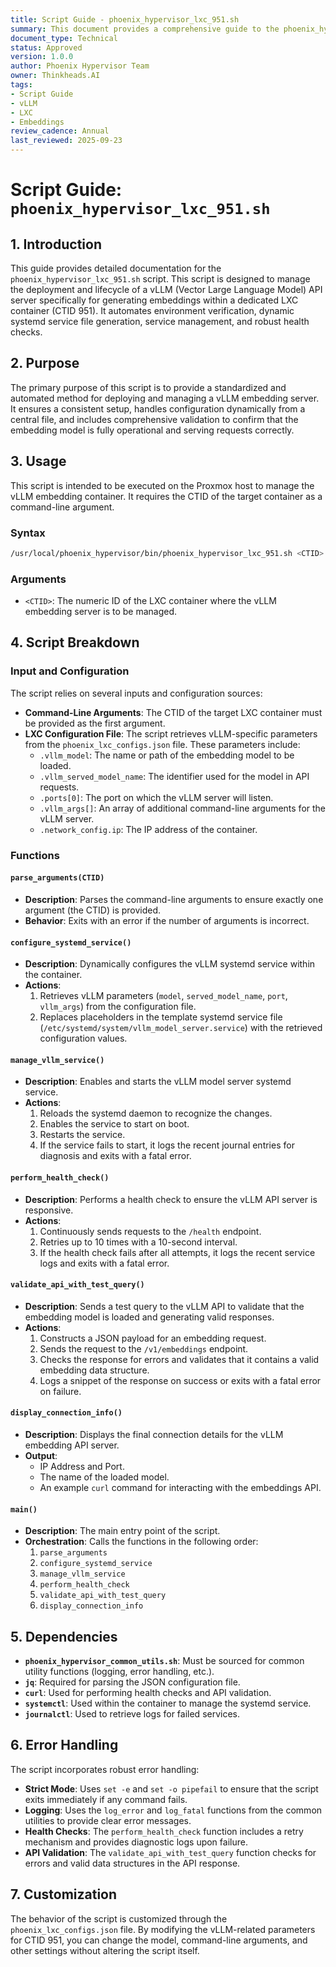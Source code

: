 ```yaml
---
title: Script Guide - phoenix_hypervisor_lxc_951.sh
summary: This document provides a comprehensive guide to the phoenix_hypervisor_lxc_951.sh script, detailing its purpose, usage, and the functions it provides.
document_type: Technical
status: Approved
version: 1.0.0
author: Phoenix Hypervisor Team
owner: Thinkheads.AI
tags:
- Script Guide
- vLLM
- LXC
- Embeddings
review_cadence: Annual
last_reviewed: 2025-09-23
---
```


# Script Guide: `phoenix_hypervisor_lxc_951.sh`

## 1. Introduction

This guide provides detailed documentation for the `phoenix_hypervisor_lxc_951.sh` script. This script is designed to manage the deployment and lifecycle of a vLLM (Vector Large Language Model) API server specifically for generating embeddings within a dedicated LXC container (CTID 951). It automates environment verification, dynamic systemd service file generation, service management, and robust health checks.

## 2. Purpose

The primary purpose of this script is to provide a standardized and automated method for deploying and managing a vLLM embedding server. It ensures a consistent setup, handles configuration dynamically from a central file, and includes comprehensive validation to confirm that the embedding model is fully operational and serving requests correctly.

## 3. Usage

This script is intended to be executed on the Proxmox host to manage the vLLM embedding container. It requires the CTID of the target container as a command-line argument.

### Syntax

```bash
/usr/local/phoenix_hypervisor/bin/phoenix_hypervisor_lxc_951.sh <CTID>
```

### Arguments

*   `<CTID>`: The numeric ID of the LXC container where the vLLM embedding server is to be managed.

## 4. Script Breakdown

### Input and Configuration

The script relies on several inputs and configuration sources:

*   **Command-Line Arguments**: The CTID of the target LXC container must be provided as the first argument.
*   **LXC Configuration File**: The script retrieves vLLM-specific parameters from the `phoenix_lxc_configs.json` file. These parameters include:
    *   `.vllm_model`: The name or path of the embedding model to be loaded.
    *   `.vllm_served_model_name`: The identifier used for the model in API requests.
    *   `.ports[0]`: The port on which the vLLM server will listen.
    *   `.vllm_args[]`: An array of additional command-line arguments for the vLLM server.
    *   `.network_config.ip`: The IP address of the container.

### Functions

#### `parse_arguments(CTID)`

*   **Description**: Parses the command-line arguments to ensure exactly one argument (the CTID) is provided.
*   **Behavior**: Exits with an error if the number of arguments is incorrect.

#### `configure_systemd_service()`

*   **Description**: Dynamically configures the vLLM systemd service within the container.
*   **Actions**:
    1.  Retrieves vLLM parameters (`model`, `served_model_name`, `port`, `vllm_args`) from the configuration file.
    2.  Replaces placeholders in the template systemd service file (`/etc/systemd/system/vllm_model_server.service`) with the retrieved configuration values.

#### `manage_vllm_service()`

*   **Description**: Enables and starts the vLLM model server systemd service.
*   **Actions**:
    1.  Reloads the systemd daemon to recognize the changes.
    2.  Enables the service to start on boot.
    3.  Restarts the service.
    4.  If the service fails to start, it logs the recent journal entries for diagnosis and exits with a fatal error.

#### `perform_health_check()`

*   **Description**: Performs a health check to ensure the vLLM API server is responsive.
*   **Actions**:
    1.  Continuously sends requests to the `/health` endpoint.
    2.  Retries up to 10 times with a 10-second interval.
    3.  If the health check fails after all attempts, it logs the recent service logs and exits with a fatal error.

#### `validate_api_with_test_query()`

*   **Description**: Sends a test query to the vLLM API to validate that the embedding model is loaded and generating valid responses.
*   **Actions**:
    1.  Constructs a JSON payload for an embedding request.
    2.  Sends the request to the `/v1/embeddings` endpoint.
    3.  Checks the response for errors and validates that it contains a valid embedding data structure.
    4.  Logs a snippet of the response on success or exits with a fatal error on failure.

#### `display_connection_info()`

*   **Description**: Displays the final connection details for the vLLM embedding API server.
*   **Output**:
    *   IP Address and Port.
    *   The name of the loaded model.
    *   An example `curl` command for interacting with the embeddings API.

#### `main()`

*   **Description**: The main entry point of the script.
*   **Orchestration**: Calls the functions in the following order:
    1.  `parse_arguments`
    2.  `configure_systemd_service`
    3.  `manage_vllm_service`
    4.  `perform_health_check`
    5.  `validate_api_with_test_query`
    6.  `display_connection_info`

## 5. Dependencies

*   **`phoenix_hypervisor_common_utils.sh`**: Must be sourced for common utility functions (logging, error handling, etc.).
*   **`jq`**: Required for parsing the JSON configuration file.
*   **`curl`**: Used for performing health checks and API validation.
*   **`systemctl`**: Used within the container to manage the systemd service.
*   **`journalctl`**: Used to retrieve logs for failed services.

## 6. Error Handling

The script incorporates robust error handling:

*   **Strict Mode**: Uses `set -e` and `set -o pipefail` to ensure that the script exits immediately if any command fails.
*   **Logging**: Uses the `log_error` and `log_fatal` functions from the common utilities to provide clear error messages.
*   **Health Checks**: The `perform_health_check` function includes a retry mechanism and provides diagnostic logs upon failure.
*   **API Validation**: The `validate_api_with_test_query` function checks for errors and valid data structures in the API response.

## 7. Customization

The behavior of the script is customized through the `phoenix_lxc_configs.json` file. By modifying the vLLM-related parameters for CTID 951, you can change the model, command-line arguments, and other settings without altering the script itself.